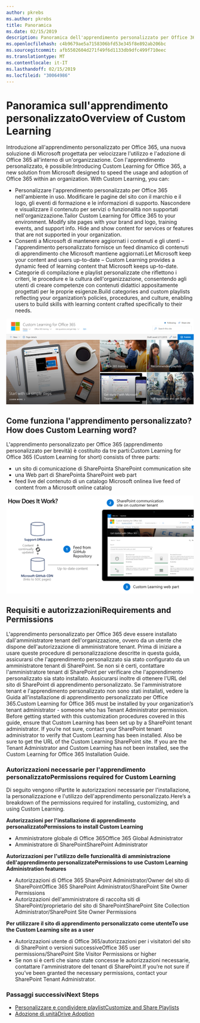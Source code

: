 ```yaml
---
author: pkrebs
ms.author: pkrebs
title: Panoramica
ms.date: 02/15/2019
description: Panoramica dell'apprendimento personalizzato per Office 365 per gli amministratori
ms.openlocfilehash: c4b9679ae5a7158306bfd53e345f8e892ab206bc
ms.sourcegitcommit: afb5502604d271f49f6d1133db9dfc499f710eec
ms.translationtype: MT
ms.contentlocale: it-IT
ms.lasthandoff: 02/15/2019
ms.locfileid: "30064986"
---
```

# <a name="overview-of-custom-learning"></a><span data-ttu-id="80082-103">Panoramica sull'apprendimento personalizzato</span><span class="sxs-lookup"><span data-stu-id="80082-103">Overview of Custom Learning</span></span>
<span data-ttu-id="80082-p101">Introduzione all'apprendimento personalizzato per Office 365, una nuova soluzione di Microsoft progettata per velocizzare l'utilizzo e l'adozione di Office 365 all'interno di un'organizzazione. Con l'apprendimento personalizzato, è possibile:</span><span class="sxs-lookup"><span data-stu-id="80082-p101">Introducing Custom Learning for Office 365, a new solution from Microsoft designed to speed the usage and adoption of Office 365 within an organization. With Custom Learning, you can:</span></span>

- <span data-ttu-id="80082-p102">Personalizzare l'apprendimento personalizzato per Office 365 nell'ambiente in uso. Modificare le pagine del sito con il marchio e il logo, gli eventi di formazione e le informazioni di supporto. Nascondere e visualizzare il contenuto per servizi o funzionalità non supportati nell'organizzazione.</span><span class="sxs-lookup"><span data-stu-id="80082-p102">Tailor Custom Learning for Office 365 to your environment. Modify site pages with your brand and logo, training events, and support info. Hide and show content for services or features that are not supported in your organization.</span></span> 
- <span data-ttu-id="80082-109">Consenti a Microsoft di mantenere aggiornati i contenuti e gli utenti – l'apprendimento personalizzato fornisce un feed dinamico di contenuti di apprendimento che Microsoft mantiene aggiornati.</span><span class="sxs-lookup"><span data-stu-id="80082-109">Let Microsoft keep your content and users up-to-date – Custom Learning provides a dynamic feed of learning content that Microsoft keeps up-to-date.</span></span> 
- <span data-ttu-id="80082-110">Categorie di compilazione e playlist personalizzate che riflettono i criteri, le procedure e la cultura dell'organizzazione, consentendo agli utenti di creare competenze con contenuti didattici appositamente progettati per le proprie esigenze.</span><span class="sxs-lookup"><span data-stu-id="80082-110">Build categories and custom playlists reflecting your organization’s policies, procedures, and culture, enabling users to build skills with learning content crafted specifically to their needs.</span></span>

![cg_introducing. png](media/cg_introducing.png)

## <a name="how-does-custom-learning-word"></a><span data-ttu-id="80082-112">Come funziona l'apprendimento personalizzato?</span><span class="sxs-lookup"><span data-stu-id="80082-112">How does Custom Learning word?</span></span>
<span data-ttu-id="80082-113">L'apprendimento personalizzato per Office 365 (apprendimento personalizzato per brevità) è costituito da tre parti:</span><span class="sxs-lookup"><span data-stu-id="80082-113">Custom Learning for Office 365 (Custom Learning for short) consists of three parts:</span></span> 
- <span data-ttu-id="80082-114">un sito di comunicazione di SharePoint</span><span class="sxs-lookup"><span data-stu-id="80082-114">a SharePoint communication site</span></span>
- <span data-ttu-id="80082-115">una Web part di SharePoint</span><span class="sxs-lookup"><span data-stu-id="80082-115">a SharePoint web part</span></span>
- <span data-ttu-id="80082-116">feed live del contenuto di un catalogo Microsoft online</span><span class="sxs-lookup"><span data-stu-id="80082-116">a live feed of content from a Microsoft online catalog</span></span>

![cg_howitworks. png](media/cg_howitworks.png)

## <a name="requirements-and-permissions"></a><span data-ttu-id="80082-118">Requisiti e autorizzazioni</span><span class="sxs-lookup"><span data-stu-id="80082-118">Requirements and Permissions</span></span>
<span data-ttu-id="80082-p103">L'apprendimento personalizzato per Office 365 deve essere installato dall'amministratore tenant dell'organizzazione, ovvero da un utente che dispone dell'autorizzazione di amministratore tenant. Prima di iniziare a usare queste procedure di personalizzazione descritte in questa guida, assicurarsi che l'apprendimento personalizzato sia stato configurato da un amministratore tenant di SharePoint. Se non si è certi, contattare l'amministratore tenant di SharePoint per verificare che l'apprendimento personalizzato sia stato installato. Assicurarsi inoltre di ottenere l'URL del sito di SharePoint di apprendimento personalizzato. Se l'amministratore tenant e l'apprendimento personalizzato non sono stati installati, vedere la Guida all'installazione di apprendimento personalizzato per Office 365.</span><span class="sxs-lookup"><span data-stu-id="80082-p103">Custom Learning for Office 365 must be installed by your organization’s tenant administrator - someone who has Tenant Administrator permission. Before getting started with this customization procedures covered in this guide, ensure that Custom Learning has been set up by a SharePoint tenant administrator. If you’re not sure, contact your SharePoint tenant administrator to verify that Custom Learning has been installed. Also be sure to get the URL of the Custom Learning SharePoint site. If you are the Tenant Administrator and Custom Learning has not been installed, see the Custom Learning for Office 365 Installation Guide.</span></span> 

### <a name="permissions-required-for-custom-learning"></a><span data-ttu-id="80082-124">Autorizzazioni necessarie per l'apprendimento personalizzato</span><span class="sxs-lookup"><span data-stu-id="80082-124">Permissions required for Custom Learning</span></span> 
<span data-ttu-id="80082-125">Di seguito vengono riPartite le autorizzazioni necessarie per l'installazione, la personalizzazione e l'utilizzo dell'apprendimento personalizzato.</span><span class="sxs-lookup"><span data-stu-id="80082-125">Here’s a breakdown of the permissions required for installing, customizing, and using Custom Learning.</span></span> 

<span data-ttu-id="80082-126">**Autorizzazioni per l'installazione di apprendimento personalizzato**</span><span class="sxs-lookup"><span data-stu-id="80082-126">**Permissions to install Custom Learning**</span></span>
- <span data-ttu-id="80082-127">Amministratore globale di Office 365</span><span class="sxs-lookup"><span data-stu-id="80082-127">Office 365 Global Administrator</span></span>
- <span data-ttu-id="80082-128">Amministratore di SharePoint</span><span class="sxs-lookup"><span data-stu-id="80082-128">SharePoint Administrator</span></span>

<span data-ttu-id="80082-129">**Autorizzazioni per l'utilizzo delle funzionalità di amministrazione dell'apprendimento personalizzate**</span><span class="sxs-lookup"><span data-stu-id="80082-129">**Permissions to use Custom Learning Administration features**</span></span>
- <span data-ttu-id="80082-130">Autorizzazioni di Office 365 SharePoint Administrator/Owner del sito di SharePoint</span><span class="sxs-lookup"><span data-stu-id="80082-130">Office 365 SharePoint Administrator/SharePoint Site Owner Permissions</span></span>
- <span data-ttu-id="80082-131">Autorizzazioni dell'amministratore di raccolta siti di SharePoint/proprietario del sito di SharePoint</span><span class="sxs-lookup"><span data-stu-id="80082-131">SharePoint Site Collection Administrator/SharePoint Site Owner Permissions</span></span>

<span data-ttu-id="80082-132">**Per utilizzare il sito di apprendimento personalizzato come utente**</span><span class="sxs-lookup"><span data-stu-id="80082-132">**To use the Custom Learning site as a user**</span></span>
- <span data-ttu-id="80082-133">Autorizzazioni utente di Office 365/autorizzazioni per i visitatori del sito di SharePoint o versioni successive</span><span class="sxs-lookup"><span data-stu-id="80082-133">Office 365 user permissions/SharePoint Site Visitor Permissions or higher</span></span>
- <span data-ttu-id="80082-134">Se non si è certi che siano state concesse le autorizzazioni necessarie, contattare l'amministratore del tenant di SharePoint.</span><span class="sxs-lookup"><span data-stu-id="80082-134">If you’re not sure if you’ve been granted the necessary permissions, contact your SharePoint Tenant Administrator.</span></span>

### <a name="next-steps"></a><span data-ttu-id="80082-135">Passaggi successivi</span><span class="sxs-lookup"><span data-stu-id="80082-135">Next Steps</span></span>

- [<span data-ttu-id="80082-136">Personalizzare e condividere playlist</span><span class="sxs-lookup"><span data-stu-id="80082-136">Customize and Share Playlists</span></span>](customplaylist.md)
- [<span data-ttu-id="80082-137">Adozione di unità</span><span class="sxs-lookup"><span data-stu-id="80082-137">Drive Adoption</span></span>](driveadoption.md) 